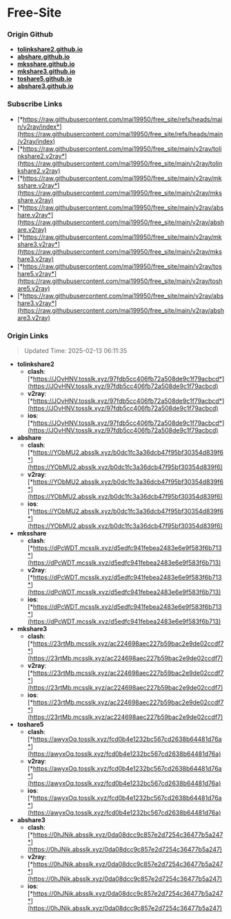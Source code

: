 # Free-Site

### Origin Github

- [**tolinkshare2.github.io**](https://github.com/tolinkshare2/tolinkshare2.github.io)
- [**abshare.github.io**](https://github.com/abshare/abshare.github.io)
- [**mksshare.github.io**](https://github.com/mksshare/mksshare.github.io)
- [**mkshare3.github.io**](https://github.com/mkshare3/mkshare3.github.io)
- [**toshare5.github.io**](https://github.com/toshare5/toshare5.github.io)
- [**abshare3.github.io**](https://github.com/abshare3/abshare3.github.io)

### Subscribe Links

- [*https://raw.githubusercontent.com/mai19950/free_site/refs/heads/main/v2ray/index*](https://raw.githubusercontent.com/mai19950/free_site/refs/heads/main/v2ray/index)
- [*https://raw.githubusercontent.com/mai19950/free_site/main/v2ray/tolinkshare2.v2ray*](https://raw.githubusercontent.com/mai19950/free_site/main/v2ray/tolinkshare2.v2ray)
- [*https://raw.githubusercontent.com/mai19950/free_site/main/v2ray/mksshare.v2ray*](https://raw.githubusercontent.com/mai19950/free_site/main/v2ray/mksshare.v2ray)
- [*https://raw.githubusercontent.com/mai19950/free_site/main/v2ray/abshare.v2ray*](https://raw.githubusercontent.com/mai19950/free_site/main/v2ray/abshare.v2ray)
- [*https://raw.githubusercontent.com/mai19950/free_site/main/v2ray/mkshare3.v2ray*](https://raw.githubusercontent.com/mai19950/free_site/main/v2ray/mkshare3.v2ray)
- [*https://raw.githubusercontent.com/mai19950/free_site/main/v2ray/toshare5.v2ray*](https://raw.githubusercontent.com/mai19950/free_site/main/v2ray/toshare5.v2ray)
- [*https://raw.githubusercontent.com/mai19950/free_site/main/v2ray/abshare3.v2ray*](https://raw.githubusercontent.com/mai19950/free_site/main/v2ray/abshare3.v2ray)

### Origin Links

> Updated Time: 2025-02-13 06:11:35

- **tolinkshare2**
  - **clash**: [*https://JOvHNV.tosslk.xyz/97fdb5cc406fb72a508de9c1f79acbcd*](https://JOvHNV.tosslk.xyz/97fdb5cc406fb72a508de9c1f79acbcd)
  - **v2ray**: [*https://JOvHNV.tosslk.xyz/97fdb5cc406fb72a508de9c1f79acbcd*](https://JOvHNV.tosslk.xyz/97fdb5cc406fb72a508de9c1f79acbcd)
  - **ios**: [*https://JOvHNV.tosslk.xyz/97fdb5cc406fb72a508de9c1f79acbcd*](https://JOvHNV.tosslk.xyz/97fdb5cc406fb72a508de9c1f79acbcd)
- **abshare**
  - **clash**: [*https://YObMU2.absslk.xyz/b0dc1fc3a36dcb47f95bf30354d839f6*](https://YObMU2.absslk.xyz/b0dc1fc3a36dcb47f95bf30354d839f6)
  - **v2ray**: [*https://YObMU2.absslk.xyz/b0dc1fc3a36dcb47f95bf30354d839f6*](https://YObMU2.absslk.xyz/b0dc1fc3a36dcb47f95bf30354d839f6)
  - **ios**: [*https://YObMU2.absslk.xyz/b0dc1fc3a36dcb47f95bf30354d839f6*](https://YObMU2.absslk.xyz/b0dc1fc3a36dcb47f95bf30354d839f6)
- **mksshare**
  - **clash**: [*https://dPcWDT.mcsslk.xyz/d5edfc941febea2483e6e9f583f6b713*](https://dPcWDT.mcsslk.xyz/d5edfc941febea2483e6e9f583f6b713)
  - **v2ray**: [*https://dPcWDT.mcsslk.xyz/d5edfc941febea2483e6e9f583f6b713*](https://dPcWDT.mcsslk.xyz/d5edfc941febea2483e6e9f583f6b713)
  - **ios**: [*https://dPcWDT.mcsslk.xyz/d5edfc941febea2483e6e9f583f6b713*](https://dPcWDT.mcsslk.xyz/d5edfc941febea2483e6e9f583f6b713)
- **mkshare3**
  - **clash**: [*https://23rtMb.mcsslk.xyz/ac224698aec227b59bac2e9de02ccdf7*](https://23rtMb.mcsslk.xyz/ac224698aec227b59bac2e9de02ccdf7)
  - **v2ray**: [*https://23rtMb.mcsslk.xyz/ac224698aec227b59bac2e9de02ccdf7*](https://23rtMb.mcsslk.xyz/ac224698aec227b59bac2e9de02ccdf7)
  - **ios**: [*https://23rtMb.mcsslk.xyz/ac224698aec227b59bac2e9de02ccdf7*](https://23rtMb.mcsslk.xyz/ac224698aec227b59bac2e9de02ccdf7)
- **toshare5**
  - **clash**: [*https://awyxOq.tosslk.xyz/fcd0b4e1232bc567cd2638b64481d76a*](https://awyxOq.tosslk.xyz/fcd0b4e1232bc567cd2638b64481d76a)
  - **v2ray**: [*https://awyxOq.tosslk.xyz/fcd0b4e1232bc567cd2638b64481d76a*](https://awyxOq.tosslk.xyz/fcd0b4e1232bc567cd2638b64481d76a)
  - **ios**: [*https://awyxOq.tosslk.xyz/fcd0b4e1232bc567cd2638b64481d76a*](https://awyxOq.tosslk.xyz/fcd0b4e1232bc567cd2638b64481d76a)
- **abshare3**
  - **clash**: [*https://0hJNik.absslk.xyz/0da08dcc9c857e2d7254c36477b5a247*](https://0hJNik.absslk.xyz/0da08dcc9c857e2d7254c36477b5a247)
  - **v2ray**: [*https://0hJNik.absslk.xyz/0da08dcc9c857e2d7254c36477b5a247*](https://0hJNik.absslk.xyz/0da08dcc9c857e2d7254c36477b5a247)
  - **ios**: [*https://0hJNik.absslk.xyz/0da08dcc9c857e2d7254c36477b5a247*](https://0hJNik.absslk.xyz/0da08dcc9c857e2d7254c36477b5a247)
